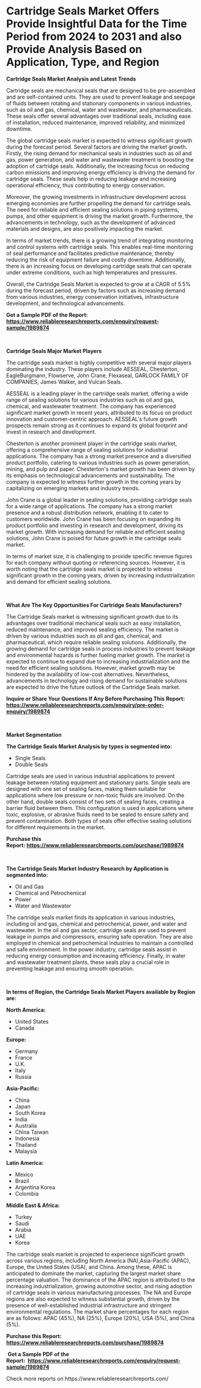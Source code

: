 <p><h1>Cartridge Seals Market Offers Provide Insightful Data for the Time Period from 2024 to 2031 and also Provide Analysis Based on Application, Type, and Region</h1></p><p><strong>Cartridge Seals Market Analysis and Latest Trends</strong></p>
<p><p>Cartridge seals are mechanical seals that are designed to be pre-assembled and are self-contained units. They are used to prevent leakage and seepage of fluids between rotating and stationary components in various industries, such as oil and gas, chemical, water and wastewater, and pharmaceuticals. These seals offer several advantages over traditional seals, including ease of installation, reduced maintenance, improved reliability, and minimized downtime.</p><p>The global cartridge seals market is expected to witness significant growth during the forecast period. Several factors are driving the market growth. Firstly, the rising demand for mechanical seals in industries such as oil and gas, power generation, and water and wastewater treatment is boosting the adoption of cartridge seals. Additionally, the increasing focus on reducing carbon emissions and improving energy efficiency is driving the demand for cartridge seals. These seals help in reducing leakage and increasing operational efficiency, thus contributing to energy conservation.</p><p>Moreover, the growing investments in infrastructure development across emerging economies are further propelling the demand for cartridge seals. The need for reliable and efficient sealing solutions in piping systems, pumps, and other equipment is driving the market growth. Furthermore, the advancements in technology, such as the development of advanced materials and designs, are also positively impacting the market.</p><p>In terms of market trends, there is a growing trend of integrating monitoring and control systems with cartridge seals. This enables real-time monitoring of seal performance and facilitates predictive maintenance, thereby reducing the risk of equipment failure and costly downtime. Additionally, there is an increasing focus on developing cartridge seals that can operate under extreme conditions, such as high temperatures and pressures.</p><p>Overall, the Cartridge Seals Market is expected to grow at a CAGR of 5.5% during the forecast period, driven by factors such as increasing demand from various industries, energy conservation initiatives, infrastructure development, and technological advancements.</p></p>
<p><strong>Get a Sample PDF of the Report:&nbsp; <a href="https://www.reliableresearchreports.com/enquiry/request-sample/1989874">https://www.reliableresearchreports.com/enquiry/request-sample/1989874</a></strong></p>
<p>&nbsp;</p>
<p><strong>Cartridge Seals Major Market Players</strong></p>
<p><p>The cartridge seals market is highly competitive with several major players dominating the industry. These players include AESSEAL, Chesterton, EagleBurgmann, Flowserve, John Crane, Flexaseal, GARLOCK FAMILY OF COMPANIES, James Walker, and Vulcan Seals.</p><p>AESSEAL is a leading player in the cartridge seals market, offering a wide range of sealing solutions for various industries such as oil and gas, chemical, and wastewater treatment. The company has experienced significant market growth in recent years, attributed to its focus on product innovation and customer-centric approach. AESSEAL's future growth prospects remain strong as it continues to expand its global footprint and invest in research and development.</p><p>Chesterton is another prominent player in the cartridge seals market, offering a comprehensive range of sealing solutions for industrial applications. The company has a strong market presence and a diversified product portfolio, catering to various industries such as power generation, mining, and pulp and paper. Chesterton's market growth has been driven by its emphasis on technological advancements and sustainability. The company is expected to witness further growth in the coming years by capitalizing on emerging markets and industry trends.</p><p>John Crane is a global leader in sealing solutions, providing cartridge seals for a wide range of applications. The company has a strong market presence and a robust distribution network, enabling it to cater to customers worldwide. John Crane has been focusing on expanding its product portfolio and investing in research and development, driving its market growth. With increasing demand for reliable and efficient sealing solutions, John Crane is poised for future growth in the cartridge seals market.</p><p>In terms of market size, it is challenging to provide specific revenue figures for each company without quoting or referencing sources. However, it is worth noting that the cartridge seals market is projected to witness significant growth in the coming years, driven by increasing industrialization and demand for efficient sealing solutions.</p></p>
<p>&nbsp;</p>
<p><strong>What Are The Key Opportunities For Cartridge Seals Manufacturers?</strong></p>
<p><p>The Cartridge Seals market is witnessing significant growth due to its advantages over traditional mechanical seals such as easy installation, reduced maintenance, and improved sealing efficiency. The market is driven by various industries such as oil and gas, chemical, and pharmaceutical, which require reliable sealing solutions. Additionally, the growing demand for cartridge seals in process industries to prevent leakage and environmental hazards is further fueling market growth. The market is expected to continue to expand due to increasing industrialization and the need for efficient sealing solutions. However, market growth may be hindered by the availability of low-cost alternatives. Nevertheless, advancements in technology and rising demand for sustainable solutions are expected to drive the future outlook of the Cartridge Seals market.</p></p>
<p><strong>Inquire or Share Your Questions If Any Before Purchasing This Report: <a href="https://www.reliableresearchreports.com/enquiry/pre-order-enquiry/1989874">https://www.reliableresearchreports.com/enquiry/pre-order-enquiry/1989874</a></strong></p>
<p>&nbsp;</p>
<p><strong>Market Segmentation</strong></p>
<p><strong>The Cartridge Seals Market Analysis by types is segmented into:</strong></p>
<p><ul><li>Single Seals</li><li>Double Seals</li></ul></p>
<p><p>Cartridge seals are used in various industrial applications to prevent leakage between rotating equipment and stationary parts. Single seals are designed with one set of sealing faces, making them suitable for applications where low pressure or non-toxic fluids are involved. On the other hand, double seals consist of two sets of sealing faces, creating a barrier fluid between them. This configuration is used in applications where toxic, explosive, or abrasive fluids need to be sealed to ensure safety and prevent contamination. Both types of seals offer effective sealing solutions for different requirements in the market.</p></p>
<p><strong>Purchase this Report:&nbsp;<a href="https://www.reliableresearchreports.com/purchase/1989874">https://www.reliableresearchreports.com/purchase/1989874</a></strong></p>
<p>&nbsp;</p>
<p><strong>The Cartridge Seals Market Industry Research by Application is segmented into:</strong></p>
<p><ul><li>Oil and Gas</li><li>Chemical and Petrochemical</li><li>Power</li><li>Water and Wastewater</li></ul></p>
<p><p>The cartridge seals market finds its application in various industries, including oil and gas, chemical and petrochemical, power, and water and wastewater. In the oil and gas sector, cartridge seals are used to prevent leakage in pumps and compressors, ensuring safe operation. They are also employed in chemical and petrochemical industries to maintain a controlled and safe environment. In the power industry, cartridge seals assist in reducing energy consumption and increasing efficiency. Finally, in water and wastewater treatment plants, these seals play a crucial role in preventing leakage and ensuring smooth operation.</p></p>
<p>&nbsp;</p>
<p><strong>In terms of Region, the Cartridge Seals Market Players available by Region are:</strong></p>
<p>
    <p> <strong> North America: </strong>
        <ul>
            <li>United States</li>
            <li>Canada</li>
        </ul>
        </p> 
    <p> <strong> Europe: </strong>
        <ul>
            <li>Germany</li>
            <li>France</li>
            <li>U.K.</li>
            <li>Italy</li>
            <li>Russia</li>
        </ul>
        </p> 
    <p> <strong> Asia-Pacific: </strong>
        <ul>
            <li>China</li>
            <li>Japan</li>
            <li>South Korea</li>
            <li>India</li>
            <li>Australia</li>
            <li>China Taiwan</li>
            <li>Indonesia</li>
            <li>Thailand</li>
            <li>Malaysia</li>
        </ul>
        </p> 
    <p> <strong> Latin America: </strong>
        <ul>
            <li>Mexico</li>
            <li>Brazil</li>
            <li>Argentina Korea</li>
            <li>Colombia</li>
        </ul>
        </p> 
    <p> <strong> Middle East & Africa: </strong>
        <ul>
            <li>Turkey</li>
            <li>Saudi</li>
            <li>Arabia</li>
            <li>UAE</li>
            <li>Korea</li>
        </ul>
    </p>
    </p>
<p><p>The cartridge seals market is projected to experience significant growth across various regions, including North America (NA),Asia-Pacific (APAC), Europe, the United States (USA), and China. Among these, APAC is anticipated to dominate the market, capturing the largest market share percentage valuation. The dominance of the APAC region is attributed to the increasing industrialization, growing automotive sector, and rising adoption of cartridge seals in various manufacturing processes. The NA and Europe regions are also expected to witness substantial growth, driven by the presence of well-established industrial infrastructure and stringent environmental regulations. The market share percentages for each region are as follows: APAC (45%), NA (25%), Europe (20%), USA (5%), and China (5%).</p></p>
<p><strong>Purchase this Report: <a href="https://www.reliableresearchreports.com/purchase/1989874">https://www.reliableresearchreports.com/purchase/1989874</a></strong></p>
<p>&nbsp;<strong>Get a Sample PDF of the Report:&nbsp;&nbsp;<a href="https://www.reliableresearchreports.com/enquiry/request-sample/1989874">https://www.reliableresearchreports.com/enquiry/request-sample/1989874</a></strong></p>
<p><strong></strong></p>
<p>Check more reports on https://www.reliableresearchreports.com/</p>
